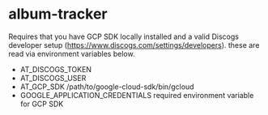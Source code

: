 # album-tracker
Requires that you have GCP SDK locally installed and a valid Discogs developer setup (https://www.discogs.com/settings/developers). 
these are read via environment variables below. 
- AT_DISCOGS_TOKEN  
- AT_DISCOGS_USER
- AT_GCP_SDK /path/to/google-cloud-sdk/bin/gcloud
- GOOGLE_APPLICATION_CREDENTIALS required environment variable for GCP SDK

